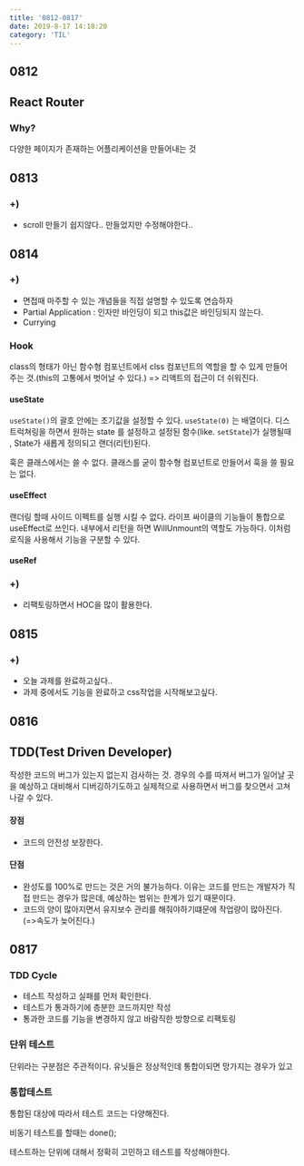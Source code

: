 ```yaml
---
title: '0812-0817'
date: 2019-8-17 14:18:20
category: 'TIL'
---
```


## 0812

## React Router

### Why?

다양한 페이지가 존재하는 어플리케이션을 만들어내는 것

## 0813

### +)

- scroll 만들기 쉽지않다.. 만들었지만 수정해야한다..

## 0814

### +)

- 면접때 마주할 수 있는 개념들을 직접 설명할 수 있도록 연습하자
- Partial Application : 인자만 바인딩이 되고 this값은 바인딩되지 않는다.
- Currying

### Hook

class의 형태가 아닌 함수형 컴포넌트에서 clss 컴포넌트의 역할을 할 수 있게 만들어 주는 것.(this의 고통에서 벗어날 수 있다.) => 리액트의 접근이 더 쉬워진다.

#### useState

`useState()`의 괄호 안에는 초기값을 설정할 수 있다.
`useState(0)` 는 배열이다. 디스트럭쳐링을 하면서 원하는 state 를 설정하고 설정된 함수(like. `setState`)가 실행될때 , State가 새롭게 정의되고 랜더(리턴)된다.

훅은 클래스에서는 쓸 수 없다.
클래스를 굳이 함수형 컴포넌트로 만들어서 훅을 쓸 필요는 없다.

#### useEffect

랜더링 할때 사이드 이펙트를 실행 시킬 수 없다.
라이프 싸이클의 기능들이 통합으로 useEffect로 쓰인다.
내부에서 리턴을 하면 WillUnmount의 역할도 가능하다.
이처럼 로직을 사용해서 기능을 구분할 수 있다.

#### useRef

### +)

- 리팩토링하면서 HOC을 많이 활용한다.

## 0815

### +)

- 오늘 과제를 완료하고싶다..
- 과제 중에서도 기능을 완료하고 css작업을 시작해보고싶다.

## 0816

## TDD(Test Driven Developer)

작성한 코드의 버그가 있는지 없는지 검사하는 것.
경우의 수를 따져서 버그가 일어날 곳을 예상하고 대비해서 디버깅하기도하고 실제적으로 사용하면서 버그를 찾으면서 고쳐나갈 수 있다.

#### 장점

- 코드의 안전성 보장한다.

#### 단점

- 완성도를 100%로 만드는 것은 거의 불가능하다. 이유는 코드를 만드는 개발자가 직접 만드는 경우가 많은데, 예상하는 범위는 한계가 있기 때문이다.
- 코드의 양이 많아지면서 유지보수 관리를 해줘야하기떄문에 작업량이 많아진다. (=>속도가 늦어진다.)

## 0817

### TDD Cycle

- 테스트 작성하고 실패를 먼저 확인한다.
- 테스트가 통과하기에 층분한 코드까지만 작성
- 통과한 코드를 기능을 변경하지 않고 바람직한 방향으로 리팩토링

### 단위 테스트

단위라는 구분점은 주관적이다.
유닛들은 정상적인데 통합이되면 망가지는 경우가 있고

### 통합테스트

통합된 대상에 따라서 테스트 코드는 다양해진다.

비동기 테스트를 할때는 done();

테스트하는 단위에 대해서 정확히 고민하고 테스트를 작성해야한다.
